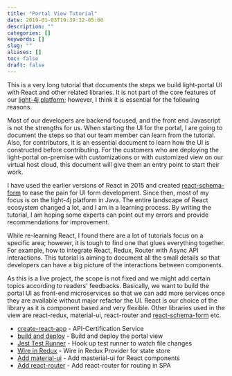 ```yaml
---
title: "Portal View Tutorial"
date: 2019-01-03T19:39:32-05:00
description: ""
categories: []
keywords: []
slug: ""
aliases: []
toc: false
draft: false
---
```


This is a very long tutorial that documents the steps we build light-portal UI  with React and other related libraries. It is not part of the core features of our [light-4j platform][]; however, I think it is essential for the following reasons. 

Most of our developers are backend focused, and the front end Javascript is not the strengths for us. When starting the UI for the portal, I are going to document the steps so that our team member can learn from the tutorial. Also, for contributors, it is an essential document to learn how the UI is constructed before contributing. For the customers who are deploying the light-portal on-premise with customizations or with customized view on our virtual host cloud, this document will give them an entry point to start their work. 

I have used the earlier versions of React in 2015 and created [react-schema-form] to ease the pain for UI form development. Since then, most of my focus is on the light-4j platform in Java. The entire landscape of React ecosystem changed a lot, and I am in a learning process. By writing the tutorial, I am hoping some experts can point out my errors and provide recommendations for improvement. 

While re-learning React, I found there are a lot of tutorials focus on a specific area; however, it is tough to find one that glues everything together. For example, how to integrate React, Redux, Router with Async API interactions.  This tutorial is aiming to document all the small details so that developers can have a big picture of the interactions between components. 

As this is a live project, the scope is not fixed and we might add certain topics according to readers' feedbacks.  Basically, we want to build the portal UI as front-end microservices so that we can add more services once they are available without major refactor the UI. React is our choice of the library as it is component based and very flexible. Other libraries used in the view are react-redux, material-ui, react-router and [react-schema-form][] etc.


* [create-react-app][] - API-Certification Service
* [build and deploy][] - Build and deploy the portal view
* [Jest Test Runner][] - Hook up test runner to watch file changes
* [Wire in Redux][] - Wire in Redux Provider for state store
* [Add material-ui][] - Add masterial-ui for React components
* [Add react-router][] - Add react-router for routing in SPA

[react-schema-form]: https://github.com/networknt/react-schema-form
[create-react-app]: /tutorial/portal/view/create-react-app/
[build and deploy]: /tutorial/portal/view/build-deploy/
[light-4j platform]: /about/what-is-light/
[Jest Test Runner]: /tutorial/portal/view/jest-test-runner/
[Wire in Redux]: /tutorial/portal/view/wire-in-redux/
[Add material-ui]: /tutorial/portal/view/add-material-ui/
[Add react-router]: /tutorial/portal/view/add-react-router/
[Tree View Menu]: /tutorial/portal/view/tree-view-menu/

